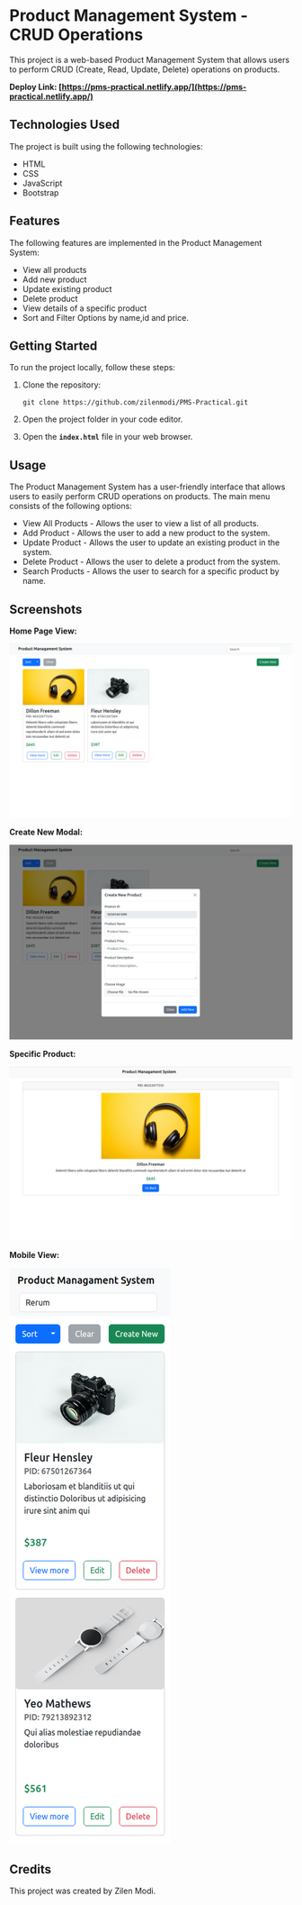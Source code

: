 # **Product Management System - CRUD Operations**

This project is a web-based Product Management System that allows users to perform CRUD (Create, Read, Update, Delete) operations on products.

**Deploy Link: [https://pms-practical.netlify.app/](https://pms-practical.netlify.app/)**

## **Technologies Used**

The project is built using the following technologies:

- HTML
- CSS
- JavaScript
- Bootstrap

## **Features**

The following features are implemented in the Product Management System:

- View all products
- Add new product
- Update existing product
- Delete product
- View details of a specific product
- Sort and Filter Options by name,id and price.

## **Getting Started**

To run the project locally, follow these steps:

1. Clone the repository:
    
    ```
    git clone https://github.com/zilenmodi/PMS-Practical.git
    ```
    
2. Open the project folder in your code editor.
3. Open the **`index.html`** file in your web browser.

## **Usage**

The Product Management System has a user-friendly interface that allows users to easily perform CRUD operations on products. The main menu consists of the following options:

- View All Products - Allows the user to view a list of all products.
- Add Product - Allows the user to add a new product to the system.
- Update Product - Allows the user to update an existing product in the system.
- Delete Product - Allows the user to delete a product from the system.
- Search Products - Allows the user to search for a specific product by name.

## **Screenshots**

**Home Page View:**

![image 1](./src/assets/image1.png)

**Create New Modal:**

![image 2](./src/assets/image2.png)

**Specific Product:**

![image 3](./src/assets/image3.png)

**Mobile View:**

![image 4](./src/assets/image4.png)

## **Credits**

This project was created by Zilen Modi.
